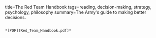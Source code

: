 title=The Red Team Handbook
tags=reading, decision-making, strategy, psychology, philosophy
summary=The Army's guide to making better decisions.
~~~~~~

*[PDF](Red_Team_Handbook.pdf)*

